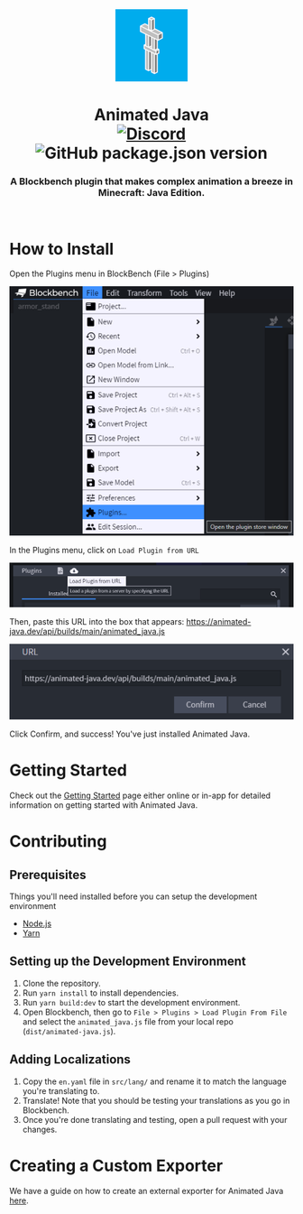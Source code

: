 <div align="center">
	<img src="https://raw.githubusercontent.com/Animated-Java/animated-java/experimental/src/assets/animated_java_icon.webp"/>
</div>
<h1 align="center">
	Animated Java
	<br>
	<a href="https://discord.gg/jFgY4PXZfp">
		<img src="https://img.shields.io/discord/785339959518953482?color=5865f2&label=Discord&style=flat" alt="Discord" />
	</a>
	<a>
		<img src="https://img.shields.io/github/package-json/v/animated-java/animated-java" alt="GitHub package.json version" />
	</a>
</h1>
<h3 align="center">
	A Blockbench plugin that makes complex animation a breeze in Minecraft: Java Edition.
</h3>
<br/>

# How to Install
Open the Plugins menu in BlockBench (File > Plugins)

![Plugin Menu](https://raw.githubusercontent.com/Animated-Java/animated-java/experimental/src/assets/plugin_menu.png)

In the Plugins menu, click on `Load Plugin from URL`

![Load Plugin from URL](https://raw.githubusercontent.com/Animated-Java/animated-java/experimental/src/assets/load_plugin_from_url.png)

Then, paste this URL into the box that appears: https://animated-java.dev/api/builds/main/animated_java.js

![URL](https://raw.githubusercontent.com/Animated-Java/animated-java/experimental/src/assets/url.png)

Click Confirm, and success! You've just installed Animated Java.

# Getting Started
Check out the [Getting Started](https://animated-java-dev-ianssenne.vercel.app/docs/getting_started) page either online or in-app for detailed information on getting started with Animated Java.

# Contributing
## Prerequisites
Things you'll need installed before you can setup the development environment
- [Node.js](https://nodejs.org/en/)
- [Yarn](https://classic.yarnpkg.com/lang/en/docs/install/#windows-stable)

## Setting up the Development Environment

1. Clone the repository.
2. Run `yarn install` to install dependencies.
3. Run `yarn build:dev` to start the development environment.
4. Open Blockbench, then go to `File > Plugins > Load Plugin From File` and select the `animated_java.js` file from your local repo (`dist/animated-java.js`).

## Adding Localizations
1. Copy the `en.yaml` file in `src/lang/` and rename it to match the language you're translating to.
2. Translate! Note that you should be testing your translations as you go in Blockbench.
3. Once you're done translating and testing, open a pull request with your changes.

# Creating a Custom Exporter
We have a guide on how to create an external exporter for Animated Java [here](https://github.com/Animated-Java/animated-java-exporter-plugin-template).

